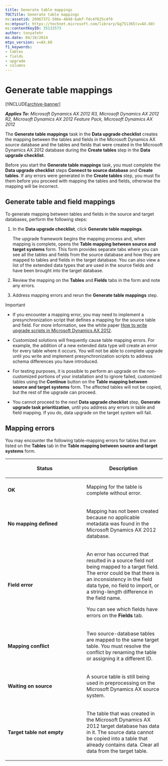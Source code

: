 ```yaml
---
title: Generate table mappings
TOCTitle: Generate table mappings
ms:assetid: 20967372-506e-4848-babf-fdc4f625c4f0
ms:mtpsurl: https://technet.microsoft.com/library/Gg751365(v=AX.60)
ms:contentKeyID: 35132573
author: tonyafehr
ms.date: 04/18/2014
mtps_version: v=AX.60
f1_keywords:
- tables
- fields
- upgrade
- columns
---
```


# Generate table mappings 


[!INCLUDE[archive-banner](includes/archive-banner.md)]


_**Applies To:** Microsoft Dynamics AX 2012 R3, Microsoft Dynamics AX 2012 R2, Microsoft Dynamics AX 2012 Feature Pack, Microsoft Dynamics AX 2012_

The **Generate table mappings** task in the **Data upgrade checklist** creates the mapping between the tables and fields in the Microsoft Dynamics AX source database and the tables and fields that were created in the Microsoft Dynamics AX 2012 database during the **Create tables** step in the **Data upgrade checklist**.

Before you start the **Generate table mappings** task, you must complete the **Data upgrade checklist** steps **Connect to source database** and **Create tables**. If any errors were generated in the **Create tables** step, you must fix them before you proceed with mapping the tables and fields, otherwise the mapping will be incorrect.

## Generate table and field mappings

To generate mapping between tables and fields in the source and target databases, perform the following steps:

1.  In the **Data upgrade checklist**, click **Generate table mappings**.
    
    The upgrade framework begins the mapping process and, when mapping is complete, opens the **Table mapping between source and target systems** form. This form provides separate tabs where you can see all the tables and fields from the source database and how they are mapped to tables and fields in the target database. You can also view a list of the extended data types that are used in the source fields and have been brought into the target database.

2.  Review the mapping on the **Tables** and **Fields** tabs in the form and note any errors.

3.  Address mapping errors and rerun the **Generate table mappings** step.


> [!IMPORTANT]
> <UL>
> <LI>
> <P>If you encounter a mapping error, you may need to implement a presynchronization script that defines a mapping for the source table and field. For more information, see the white paper <A href="https://go.microsoft.com/fwlink/?linkid=196559%26clcid=0x409">How to write upgrade scripts in Microsoft Dynamics AX 2012</A>.</P>
> <LI>
> <P>Customized solutions will frequently cause table mapping errors. For example, the addition of a new extended data type will create an error for every table where it occurs. You will not be able to complete upgrade until you write and implement presynchronization scripts to address schema differences you have introduced.</P>
> <LI>
> <P>For testing purposes, it is possible to perform an upgrade on the non-customized portions of your installation and to ignore failed, customized tables using the <STRONG>Continue</STRONG> button on the <STRONG>Table mapping between source and target systems</STRONG> form. The affected tables will not be copied, but the rest of the upgrade can proceed.</P>
> <LI>
> <P>You cannot proceed to the next <STRONG>Data upgrade checklist</STRONG> step, <STRONG>Generate upgrade task prioritization</STRONG>, until you address any errors in table and field mapping. If you do, data upgrade on the target system will fail.</P></LI></UL>



## Mapping errors

You may encounter the following table-mapping errors for tables that are listed on the **Tables** tab in the **Table mapping between source and target systems** form.

<table>
<colgroup>
<col style="width: 50%" />
<col style="width: 50%" />
</colgroup>
<thead>
<tr class="header">
<th><p>Status</p></th>
<th><p>Description</p></th>
</tr>
</thead>
<tbody>
<tr class="odd">
<td><p><strong>OK</strong></p></td>
<td><p>Mapping for the table is complete without error.</p></td>
</tr>
<tr class="even">
<td><p><strong>No mapping defined</strong></p></td>
<td><p>Mapping has not been created because no applicable metadata was found in the Microsoft Dynamics AX 2012 database.</p></td>
</tr>
<tr class="odd">
<td><p><strong>Field error</strong></p></td>
<td><p>An error has occurred that resulted in a source field not being mapped to a target field. The error could be that there is an inconsistency in the field data type, no field to import, or a string-length difference in the field name.</p>
<p>You can see which fields have errors on the <strong>Fields</strong> tab.</p></td>
</tr>
<tr class="even">
<td><p><strong>Mapping conflict</strong></p></td>
<td><p>Two source-database tables are mapped to the same target table. You must resolve the conflict by renaming the table or assigning it a different ID.</p></td>
</tr>
<tr class="odd">
<td><p><strong>Waiting on source</strong></p></td>
<td><p>A source table is still being used in preprocessing on the Microsoft Dynamics AX source system.</p></td>
</tr>
<tr class="even">
<td><p><strong>Target table not empty</strong></p></td>
<td><p>The table that was created in the Microsoft Dynamics AX 2012 target database has data in it. The source data cannot be copied into a table that already contains data. Clear all data from the target table.</p></td>
</tr>
</tbody>
</table>

  


